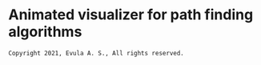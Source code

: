 # Animated visualizer for path finding algorithms

```
Copyright 2021, Evula A. S., All rights reserved.
```
